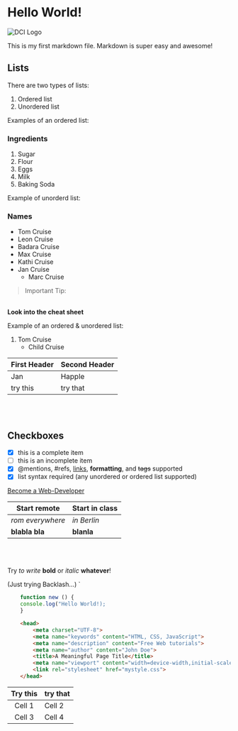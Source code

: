 # Hello World!

![DCI Logo](https://s3-eu-central-1.amazonaws.com/goodevents-staging/image_attachments/files/0b1/c3e/07-/original/DCI-Digital-Career-Institute-Logo.png?1546444382)

This is my first markdown file. Markdown is super easy and awesome!

## Lists
There are two types of lists:

1. Ordered list
1. Unordered list

Examples of an ordered list:
### Ingredients
1. Sugar
1. Flour
1. Eggs 
1. Milk
1. Baking Soda

Example of unorderd list:
### Names
- Tom Cruise
- Leon Cruise
- Badara Cruise
- Max Cruise
- Kathi Cruise
- Jan Cruise
    * Marc Cruise

>Important Tip:
<br>
<b>Look into the cheat sheet</b>

Example of an ordered & unordered list:
1. Tom Cruise
    * Child Cruise

First Header | Second Header
-------------|---------------
Jan | Happle
try this | try that

<br>
<br>

## Checkboxes

- [x] this is a complete item
- [ ] this is an incomplete item
- [x] @mentions, #refs, [links](),
**formatting**, and <del>tags</del>
supported
- [x] list syntax required (any
unordered or ordered list
supported)

[Become a Web-Developer](https://digitalcareerinstitute.org/)

| Start remote | Start in class |
|-------------|-----------------|
*rom everywhere* | _in Berlin_
**blabla bla** | __blanla__

<br>
<br>

Try *to write* **bold** or _italic_ **whatever**!

\(Just trying Backlash...\)
\`

```javascript
    function new () {
    console.log("Hello World!);
    }
```

```HTML
    <head>
        <meta charset="UTF-8">
        <meta name="keywords" content="HTML, CSS, JavaScript">
        <meta name="description" content="Free Web tutorials">
        <meta name="author" content="John Doe">
        <title>A Meaningful Page Title</title>
        <meta name="viewport" content="width=device-width,initial-scale=1.0">
        <link rel="stylesheet" href="mystyle.css">
    </head>
```

| Try this | try that |
| :--------: | -------- |
| Cell 1 | Cell 2 |
| Cell 3 | Cell 4 |
